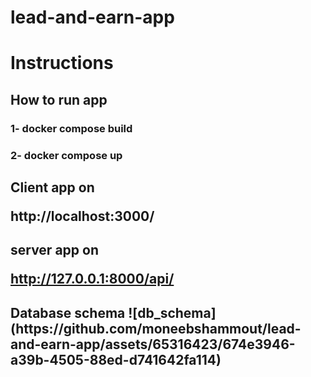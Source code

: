 # lead-and-earn-app


<h1>Instructions</1>

<h2>How to run app</2>
<h3>1- docker compose build </3>
<h3>2- docker compose up 

<h2>Client app on </2>

  http://localhost:3000/

  <h2>server app on </2>
    
  http://127.0.0.1:8000/api/

  <h2>Database schema</2>
![db_schema](https://github.com/moneebshammout/lead-and-earn-app/assets/65316423/674e3946-a39b-4505-88ed-d741642fa114)
